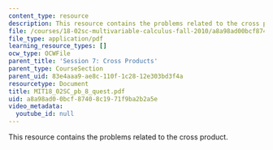 ```yaml
---
content_type: resource
description: This resource contains the problems related to the cross product.
file: /courses/18-02sc-multivariable-calculus-fall-2010/a8a98ad00bcf87408c1971f9ba2b2a5e_MIT18_02SC_pb_8_quest.pdf
file_type: application/pdf
learning_resource_types: []
ocw_type: OCWFile
parent_title: 'Session 7: Cross Products'
parent_type: CourseSection
parent_uid: 83e4aaa9-ae8c-110f-1c28-12e303bd3f4a
resourcetype: Document
title: MIT18_02SC_pb_8_quest.pdf
uid: a8a98ad0-0bcf-8740-8c19-71f9ba2b2a5e
video_metadata:
  youtube_id: null
---
```

This resource contains the problems related to the cross product.


